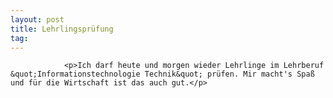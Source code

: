 ```yaml
---
layout: post
title: Lehrlingsprüfung
tag: 
---
```



                <p>Ich darf heute und morgen wieder Lehrlinge im Lehrberuf &quot;Informationstechnologie Technik&quot; prüfen. Mir macht's Spaß und für die Wirtschaft ist das auch gut.</p>
            
